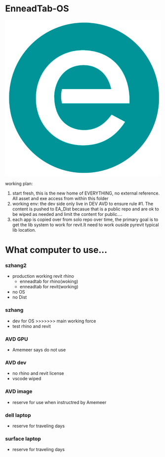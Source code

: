 # EnneadTab-OS
![alt text](landing-logo.png)

working plan:
1. start fresh, this is the new home of EVERYTHING, no external reference. All asset and exe access from within this folder
2. working env: the dev side only live in DEV AVD to ensure rule #1. The content is pushed to EA_Dist becasue that is a public repo and are ok to be wiped as needed and limit the content for public....
3. each app is copied over from solo repo over time, the primary goal is to get the lib system to work for revit.It need to work ouside pyrevit typical lib location.

# What computer to use...

### szhang2
- production working revit rhino
    - enneadtab for rhino(woking)
    - enneadtab for revit(working)
- no OS
- no Dist


### szhang
- dev for OS >>>>>>> main working force
- test rhino and revit

### AVD GPU
- Amemeer says do not use

### AVD dev
- no rhino and revit license
- vscode wiped

### AVD image
- reserve for use when instructred by Amemeer

### dell laptop
- reserve for traveling days


### surface laptop
- reserve for traveling days